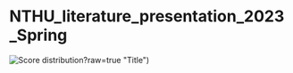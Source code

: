 # NTHU_literature_presentation_2023_Spring

![Score distribution](https://github.com/tyangnthu/NTHU_literature_presentation_2023_Spring/blob/main/score_plot.png)?raw=true "Title")
